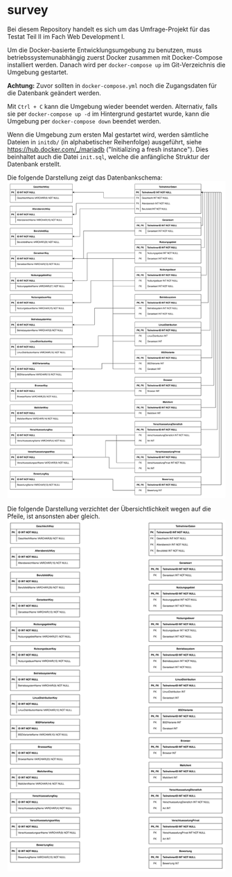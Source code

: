 # survey
Bei diesem Repository handelt es sich um das Umfrage-Projekt für das Testat Teil II im Fach Web Development I.

Um die Docker-basierte Entwicklungsumgebung zu benutzen, muss betriebssystemunabhängig zuerst Docker zusammen mit Docker-Compose installiert werden.
Danach wird per ```docker-compose up``` im Git-Verzeichnis die Umgebung gestartet.

**Achtung:** Zuvor sollten in ```docker-compose.yml``` noch die Zugangsdaten für die Datenbank geändert werden.

Mit ```Ctrl + C``` kann die Umgebung wieder beendet werden.
Alternativ, falls sie per ```docker-compose up -d``` im Hintergrund gestartet wurde, kann die Umgebung per ```docker-compose down``` beendet werden.

Wenn die Umgebung zum ersten Mal gestartet wird, werden sämtliche Dateien in ```initdb/``` (in alphabetischer Reihenfolge) ausgeführt, siehe https://hub.docker.com/_/mariadb ("Initializing a fresh instance"). Dies beinhaltet auch die Datei ```init.sql```, welche die anfängliche Struktur der Datenbank erstellt.

Die folgende Darstellung zeigt das Datenbankschema: \
![survey](./survey.svg)

Die folgende Darstellung verzichtet der Übersichtlichkeit wegen auf die Pfeile, ist ansonsten aber gleich. \
![survey ohne Pfeile](./survey_ohnePfeile.svg)